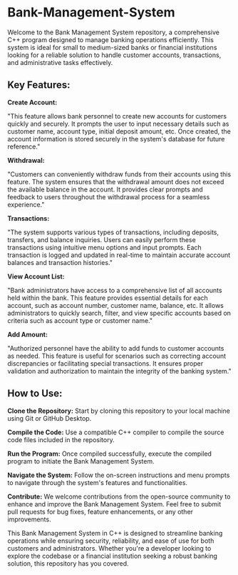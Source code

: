 # Bank-Management-System
Welcome to the Bank Management System repository, a comprehensive C++ program designed to manage banking operations efficiently. This system is ideal for small to medium-sized banks or financial institutions looking for a reliable solution to handle customer accounts, transactions, and administrative tasks effectively.

## Key Features:

**Create Account:**

"This feature allows bank personnel to create new accounts for customers quickly and securely.
It prompts the user to input necessary details such as customer name, account type, initial deposit amount, etc.
Once created, the account information is stored securely in the system's database for future reference."

**Withdrawal:**

"Customers can conveniently withdraw funds from their accounts using this feature.
The system ensures that the withdrawal amount does not exceed the available balance in the account.
It provides clear prompts and feedback to users throughout the withdrawal process for a seamless experience."

**Transactions:**

"The system supports various types of transactions, including deposits, transfers, and balance inquiries.
Users can easily perform these transactions using intuitive menu options and input prompts.
Each transaction is logged and updated in real-time to maintain accurate account balances and transaction histories."

**View Account List:**

"Bank administrators have access to a comprehensive list of all accounts held within the bank.
This feature provides essential details for each account, such as account number, customer name, balance, etc.
It allows administrators to quickly search, filter, and view specific accounts based on criteria such as account type or customer name."

**Add Amount:**

"Authorized personnel have the ability to add funds to customer accounts as needed.
This feature is useful for scenarios such as correcting account discrepancies or facilitating special transactions.
It ensures proper validation and authorization to maintain the integrity of the banking system."
## How to Use:

**Clone the Repository:** Start by cloning this repository to your local machine using Git or GitHub Desktop.

**Compile the Code:** Use a compatible C++ compiler to compile the source code files included in the repository.

**Run the Program:** Once compiled successfully, execute the compiled program to initiate the Bank Management System.

**Navigate the System:** Follow the on-screen instructions and menu prompts to navigate through the system's features and functionalities.

**Contribute:** We welcome contributions from the open-source community to enhance and improve the Bank Management System. Feel free to submit pull requests for bug fixes, feature enhancements, or any other improvements.

This Bank Management System in C++ is designed to streamline banking operations while ensuring security, reliability, and ease of use for both customers and administrators. Whether you're a developer looking to explore the codebase or a financial institution seeking a robust banking solution, this repository has you covered.
